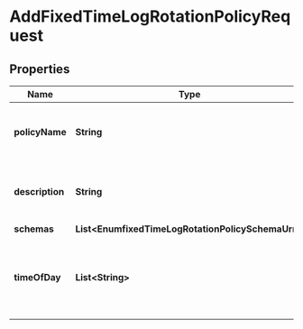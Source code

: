 

# AddFixedTimeLogRotationPolicyRequest


## Properties

| Name | Type | Description | Notes |
|------------ | ------------- | ------------- | -------------|
|**policyName** | **String** | Name of the new Log Rotation Policy |  |
|**description** | **String** | A description for this Log Rotation Policy |  [optional] |
|**schemas** | **List&lt;EnumfixedTimeLogRotationPolicySchemaUrn&gt;** |  |  |
|**timeOfDay** | **List&lt;String&gt;** | Specifies the time of day at which log rotation should occur. |  |



